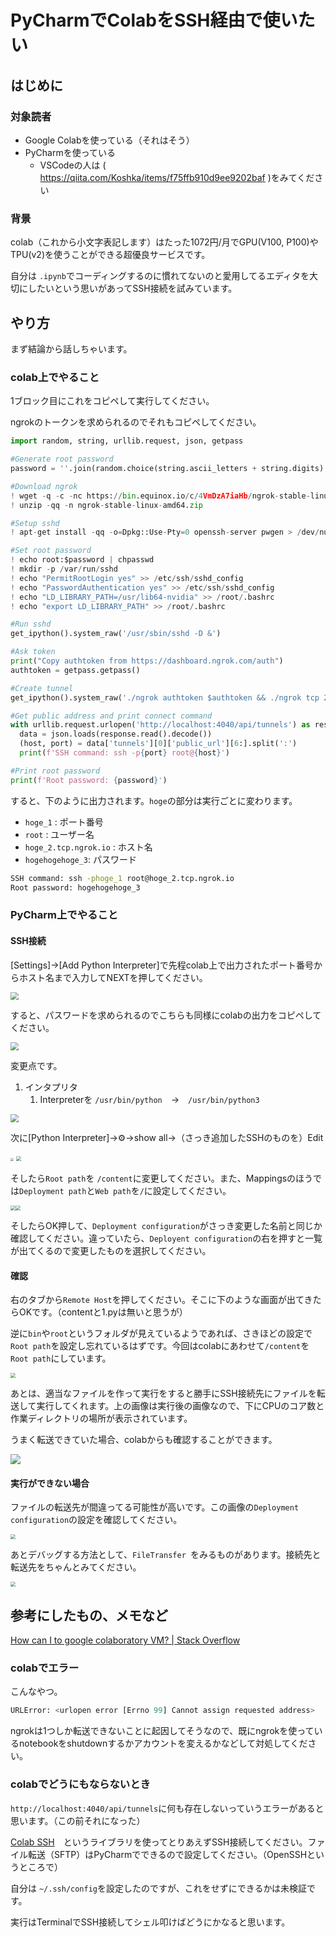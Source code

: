 # PyCharmでColabをSSH経由で使いたい



## はじめに

### 対象読者

- Google Colabを使っている（それはそう）
- PyCharmを使っている
  - VSCodeの人は ( https://qiita.com/Koshka/items/f75ffb910d9ee9202baf )をみてください

### 背景

colab（これから小文字表記します）はたった1072円/月でGPU(V100, P100)やTPU(v2)を使うことができる超優良サービスです。

自分は `.ipynb`でコーディングするのに慣れてないのと愛用してるエディタを大切にしたいという思いがあってSSH接続を試みています。

## やり方

まず結論から話しちゃいます。

### colab上でやること

1ブロック目にこれをコピペして実行してください。

ngrokのトークンを求められるのでそれもコピペしてください。

```python
import random, string, urllib.request, json, getpass

#Generate root password
password = ''.join(random.choice(string.ascii_letters + string.digits) for i in range(20))

#Download ngrok
! wget -q -c -nc https://bin.equinox.io/c/4VmDzA7iaHb/ngrok-stable-linux-amd64.zip
! unzip -qq -n ngrok-stable-linux-amd64.zip

#Setup sshd
! apt-get install -qq -o=Dpkg::Use-Pty=0 openssh-server pwgen > /dev/null

#Set root password
! echo root:$password | chpasswd
! mkdir -p /var/run/sshd
! echo "PermitRootLogin yes" >> /etc/ssh/sshd_config
! echo "PasswordAuthentication yes" >> /etc/ssh/sshd_config
! echo "LD_LIBRARY_PATH=/usr/lib64-nvidia" >> /root/.bashrc
! echo "export LD_LIBRARY_PATH" >> /root/.bashrc

#Run sshd
get_ipython().system_raw('/usr/sbin/sshd -D &')

#Ask token
print("Copy authtoken from https://dashboard.ngrok.com/auth")
authtoken = getpass.getpass()

#Create tunnel
get_ipython().system_raw('./ngrok authtoken $authtoken && ./ngrok tcp 22 &')

#Get public address and print connect command
with urllib.request.urlopen('http://localhost:4040/api/tunnels') as response:
  data = json.loads(response.read().decode())
  (host, port) = data['tunnels'][0]['public_url'][6:].split(':')
  print(f'SSH command: ssh -p{port} root@{host}')

#Print root password
print(f'Root password: {password}')
```

すると、下のように出力されます。`hoge`の部分は実行ごとに変わります。

- `hoge_1` : ポート番号
- `root` :  ユーザー名
- `hoge_2.tcp.ngrok.io` : ホスト名
- `hogehogehoge_3`: パスワード

```bash
SSH command: ssh -phoge_1 root@hoge_2.tcp.ngrok.io
Root password: hogehogehoge_3
```

### PyCharm上でやること

#### SSH接続

[Settings]→[Add Python Interpreter]で先程colab上で出力されたポート番号からホスト名まで入力してNEXTを押してください。

<img src="https://media.discordapp.net/attachments/795149266258493494/824790196079689768/unknown.png?width=705&height=478" style="zoom:80%;" />

すると、パスワードを求められるのでこちらも同様にcolabの出力をコピペしてください。

<img src="https://media.discordapp.net/attachments/795149266258493494/824790840341823518/unknown.png?width=705&height=478" style="zoom:80%;" />

変更点です。

1. インタプリタ
   1. Interpreterを `/usr/bin/python`　→　`/usr/bin/python3`

<img src="https://media.discordapp.net/attachments/795149266258493494/824791151570845756/unknown.png?width=705&height=478" style="zoom:80%;" />

次に[Python Interpreter]→⚙→show all→（さっき追加したSSHのものを）Edit

<img src="https://cdn.discordapp.com/attachments/795149266258493494/824792728411701258/unknown.png" style="zoom:33%;" />  <img src="https://cdn.discordapp.com/attachments/795149266258493494/824795845744394291/unknown.png" style="zoom: 50%;" />

そしたら`Root path`を `/content`に変更してください。また、Mappingsのほうでは`Deployment path`と`Web path`を`/`に設定してください。

<img src="https://cdn.discordapp.com/attachments/795149266258493494/824796423211450408/unknown.png" style="zoom:50%;" /><img src="/home/yuma/.config/Typora/typora-user-images/image-20210326090723986.png" style="zoom:50%;" />

そしたらOK押して、`Deployment configuration`がさっき変更した名前と同じか確認してください。違っていたら、`Deployent configuration`の右を押すと一覧が出てくるので変更したものを選択してください。

#### 確認

右のタブから`Remote Host`を押してください。そこに下のような画面が出てきたらOKです。（contentと1.pyは無いと思うが）

逆に`bin`や`root`というフォルダが見えているようであれば、さきほどの設定で`Root path`を設定し忘れているはずです。今回はcolabにあわせて`/content`を`Root path`にしています。

<img src="https://cdn.discordapp.com/attachments/795149266258493494/824795318142107648/unknown.png" style="zoom:50%;" />

あとは、適当なファイルを作って実行をすると勝手にSSH接続先にファイルを転送して実行してくれます。上の画像は実行後の画像なので、下にCPUのコア数と作業ディレクトリの場所が表示されています。

うまく転送できていた場合、colabからも確認することができます。

![](https://cdn.discordapp.com/attachments/795149266258493494/824795378712182804/unknown.png)

#### 実行ができない場合

ファイルの転送先が間違ってる可能性が高いです。この画像の`Deployment configuration`の設定を確認してください。

<img src="https://cdn.discordapp.com/attachments/795149266258493494/824795845744394291/unknown.png" style="zoom: 50%;" />

あとデバッグする方法として、`FileTransfer `をみるものがあります。接続先と転送先をちゃんとみてください。

<img src="https://cdn.discordapp.com/attachments/795149266258493494/824798640312025148/unknown.png" style="zoom:50%;" />

## 参考にしたもの、メモなど

[How can I to google colaboratory VM? | Stack Overflow](https://stackoverflow.com/questions/48459804/how-can-i-ssh-to-google-colaboratory-vm)

### colabでエラー

こんなやつ。

```python
URLError: <urlopen error [Errno 99] Cannot assign requested address>
```

ngrokは1つしか転送できないことに起因してそうなので、既にngrokを使っているnotebookをshutdownするかアカウントを変えるかなどして対処してください。

### colabでどうにもならないとき

`http://localhost:4040/api/tunnels`に何も存在しないっていうエラーがあると思います。（この前それになった）

[Colab SSH](https://github.com/lamhoangtung/colab_ssh)　というライブラリを使ってとりあえずSSH接続してください。ファイル転送（SFTP）はPyCharmでできるので設定してください。（OpenSSHというところで）

自分は `~/.ssh/config`を設定したのですが、これをせずにできるかは未検証です。

実行はTerminalでSSH接続してシェル叩けばどうにかなると思います。